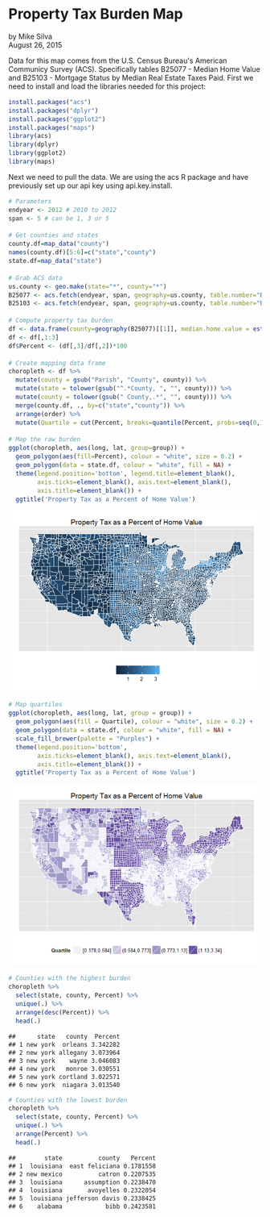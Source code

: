 # Property Tax Burden Map
by Mike Silva  
August 26, 2015  


Data for this map comes from the U.S. Census Bureau's American Communicy Survey (ACS). Specifically tables B25077 - Median Home Value and B25103 - Mortgage Status by Median Real Estate Taxes Paid.  First we need to install and load the libraries needed for this project:


```r
install.packages("acs")
install.packages("dplyr")
install.packages("ggplot2")
install.packages("maps")
library(acs)
library(dplyr)
library(ggplot2)
library(maps)
```



Next we need to pull the data.  We are using the acs R package and have previously set up our api key using api.key.install.


```r
# Parameters
endyear <- 2012 # 2010 to 2012
span <- 5 # can be 1, 3 or 5

# Get counties and states
county.df=map_data("county")
names(county.df)[5:6]=c("state","county")
state.df=map_data("state")

# Grab ACS data
us.county <- geo.make(state="*", county="*")
B25077 <- acs.fetch(endyear, span, geography=us.county, table.number="B25077", col.names="pretty")
B25103 <- acs.fetch(endyear, span, geography=us.county, table.number="B25103", col.names="pretty")

# Compute property tax burden
df <- data.frame(county=geography(B25077)[[1]], median.home.value = estimate(B25077), prop.tax=estimate(B25103))
df <- df[,1:3]
df$Percent <- (df[,3]/df[,2])*100

# Create mapping data frame
choropleth <- df %>%
  mutate(county = gsub("Parish", "County", county)) %>%
  mutate(state = tolower(gsub("^.*County, ", "", county))) %>%
  mutate(county = tolower(gsub(" County,.*", "", county))) %>%
  merge(county.df, ., by=c("state","county")) %>%
  arrange(order) %>%
  mutate(Quartile = cut(Percent, breaks=quantile(Percent, probs=seq(0,1, by=0.25)), include.lowest=T))

# Map the raw burden
ggplot(choropleth, aes(long, lat, group=group)) +
  geom_polygon(aes(fill=Percent), colour = "white", size = 0.2) +
  geom_polygon(data = state.df, colour = "white", fill = NA) +
  theme(legend.position='bottom', legend.title=element_blank(),
        axis.ticks=element_blank(), axis.text=element_blank(),
        axis.title=element_blank()) +
  ggtitle('Property Tax as a Percent of Home Value')
```

![](Property_Tax_Map_files/figure-html/unnamed-chunk-3-1.png) 

```r
# Map quartiles
ggplot(choropleth, aes(long, lat, group = group)) +
  geom_polygon(aes(fill = Quartile), colour = "white", size = 0.2) + 
  geom_polygon(data = state.df, colour = "white", fill = NA) +
  scale_fill_brewer(palette = "Purples") + 
  theme(legend.position='bottom',
        axis.ticks=element_blank(), axis.text=element_blank(),
        axis.title=element_blank()) +
  ggtitle('Property Tax as a Percent of Home Value')
```

![](Property_Tax_Map_files/figure-html/unnamed-chunk-3-2.png) 

```r
# Counties with the highest burden
choropleth %>%
  select(state, county, Percent) %>%
  unique(.) %>%
  arrange(desc(Percent)) %>%
  head(.)
```

```
##      state   county  Percent
## 1 new york  orleans 3.342282
## 2 new york allegany 3.073964
## 3 new york    wayne 3.046083
## 4 new york   monroe 3.030551
## 5 new york cortland 3.022571
## 6 new york  niagara 3.013540
```

```r
# Counties with the lowest burden
choropleth %>%
  select(state, county, Percent) %>%
  unique(.) %>%
  arrange(Percent) %>%
  head(.)
```

```
##        state          county   Percent
## 1  louisiana  east feliciana 0.1781558
## 2 new mexico          catron 0.2207535
## 3  louisiana      assumption 0.2238470
## 4  louisiana       avoyelles 0.2322054
## 5  louisiana jefferson davis 0.2338425
## 6    alabama            bibb 0.2423581
```
